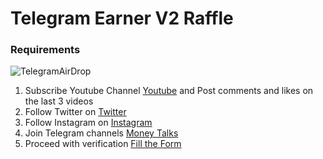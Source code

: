 # Telegram Earner V2 Raffle
### Requirements

![TelegramAirDrop](/img/telegram-airdrop.png)

1.  Subscribe Youtube Channel [Youtube](https://goo.gl/u7DrB1) and Post comments and likes on the last 3 videos
2.  Follow Twitter on  [Twitter](https://twitter.com/Friday13Jv)
3.  Follow Instagram on  [Instagram](https://www.instagram.com/yuceltoluyag/)
4.  Join Telegram channels  [Money Talks](https://t.me/EarnCoinPerDay)
5.  Proceed with verification [Fill the Form](https://forms.gle/eFcM6absX9vaT67D6)

